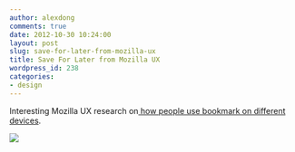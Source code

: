 ```yaml
---
author: alexdong
comments: true
date: 2012-10-30 10:24:00
layout: post
slug: save-for-later-from-mozilla-ux
title: Save For Later from Mozilla UX
wordpress_id: 238
categories:
- design
---
```


Interesting Mozilla UX research on[ how people use bookmark on different devices](https://blog.mozilla.org/ux/2012/10/save-for-later/).

![](http://blog.mozilla.org/ux/files/2012/10/12.png)


